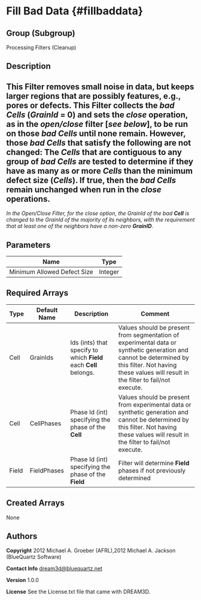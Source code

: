 Fill Bad Data {#fillbaddata}
======

## Group (Subgroup) ##
Processing Filters (Cleanup)

## Description ##
This Filter removes small noise in data, but keeps larger regions that are possibly features, e.g., pores or defects.
This Filter collects the _bad **Cells**_ (*GrainId* = 0) and sets the _close_ operation, as in the _open/close_ filter [_see below_], to be run on those _bad **Cells**_ until none remain. 
However, those _bad **Cells**_ that satisfy the following are not changed:
The _**Cells**_ that are contiguous to any group of _bad **Cells**_ are tested to determine if they have as many as or more _**Cells**_ than the minimum defect size (_**Cells**_). If true, then the _bad **Cells**_ remain unchanged when run in the _close_ operations.
-----------------
 _In the Open/Close Filter, for the _close_ option, the *GrainId* of the bad **Cell** is changed to the *GrainId* of the majority of its neighbors, with the requirement that at least one of the neighbors have a non-zero __GrainID___.

## Parameters ##

| Name | Type |
|------|------|
| Minimum Allowed Defect Size | Integer |

## Required Arrays ##

| Type | Default Name | Description | Comment |
|------|--------------|-------------|---------|
| Cell | GrainIds | Ids (ints) that specify to which **Field** each **Cell** belongs. | Values should be present from segmentation of experimental data or synthetic generation and cannot be determined by this filter. Not having these values will result in the filter to fail/not execute. |
| Cell | CellPhases | Phase Id (int) specifying the phase of the **Cell** | Values should be present from experimental data or synthetic generation and cannot be determined by this filter. Not having these values will result in the filter to fail/not execute. |
| Field | FieldPhases | Phase Id (int) specifying the phase of the **Field** | Filter will determine **Field** phases if not previously determined |

## Created Arrays ##
None

## Authors ##

**Copyright** 2012 Michael A. Groeber (AFRL),2012 Michael A. Jackson (BlueQuartz Software)

**Contact Info** dream3d@bluequartz.net

**Version** 1.0.0

**License**  See the License.txt file that came with DREAM3D.



